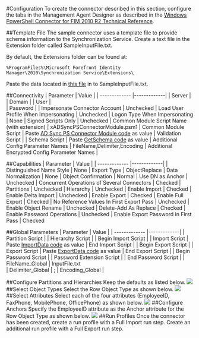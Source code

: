 #Configuration
To create the connector described in this section, configure the tabs in the Management Agent Designer as described in the  [Windows PowerShell Connector for FIM 2010 R2 Technical Reference](http://technet.microsoft.com/en-us/library/dn640417(v=ws.10).aspx).

##Template File
The sample connector uses a template file to provide schema information to the Synchronization Service. Create a text file in the Extension folder called SampleInputFile.txt.

By default, the Extensions folder can be found at:

    %ProgramFiles%\Microsoft Forefront Identity Manager\2010\Synchronization Service\Extensions\

Paste the data located in [this file](https://github.com/Microsoft/MIMPowerShellConnectors/blob/master/src/FlatFileConnector/SampleInputFile.txt) in to SampleInputFile.txt.

##Connectivity
| Parameter     | Value       |
| ------------- |-------------| 
| Server      | <blank>
| Domain      | <blank>
| User | <blank>      
| Password | <blank> 
| Impersonate Connector Account | Unchecked
| Load User Profile When Impersonating | Unchecked 
| Logon Type When Impersonating | None 
| Signed Scripts Only | Unchecked 
| Common Module Script Name (with extension) | xADSyncPSConnectorModule.psm1 
| Common Module Script | Paste  [AD Sync PS Connector Module code](https://github.com/Microsoft/MIMPowerShellConnectors/blob/master/src/Modules/xADSyncPSConnectorModule.psm1) as value 
| Validation Script | <blank> 
| Schema Script | Paste  [GetSchema code](https://github.com/Microsoft/MIMPowerShellConnectors/blob/master/src/FlatFileConnector/GetSchema.ps1) as value 
| Additional Config Parameter Names | FileName,Delimiter,Encoding 
| Additional Encrypted Config Parameter Names | <blank> 

##Capabilities
| Parameter     | Value       |
| ------------- |-------------| 
| Distinguished Name Style | None
| Export Type | ObjectReplace 
| Data Normalization | None 
| Object Confirmation | Normal 
| Use DN as Anchor | Unchecked 
| Concurrent Operations of Several Connectors | Checked 
| Partitions | Unchecked 
| Hierarchy | Unchecked 
| Enable Import | Checked 
| Enable Delta Import | Unchecked 
| Enable Export | Checked 
| Enable Full Export | Checked 
| No Reference Values In First Export Pass | Unchecked 
| Enable Object Rename | Unchecked 
| Delete-Add As Replace | Checked 
| Enable Password Operations | Unchecked 
| Enable Export Password in First Pass | Checked 

##Global Parameters
| Parameter     | Value       |
| ------------- |-------------| 
| Partition Script | <blank> 
| Hierarchy Script | <blank> 
| Begin Import Script | <blank> 
| Import Script | Paste [ImportData code](https://github.com/Microsoft/MIMPowerShellConnectors/blob/master/src/FlatFileConnector/ImportData.ps1) as value 
| End Import Script | <blank> 
| Begin Export Script | <blank> 
| Export Script | Paste [ExportData code](https://github.com/Microsoft/MIMPowerShellConnectors/blob/master/src/FlatFileConnector/ExportData.ps1) as value 
| End Export Script | <blank> 
| Begin Password Script | <blank> 
| Password Extension Script | <blank> 
| End Password Script | <blank> 
| FileName_Global | InputFile.txt  
| Delimiter_Global | ; 
| Encoding_Global | <blank> 

##Configure Partitions and Hierarchies
Keep the defaults as listed below.
![](https://github.com/Microsoft/MIMPowerShellConnectors/blob/master/wiki/FlatFileConnector/Fig0010.jpg)
##Select Object Types
Select the Row Object Type as shown below.
![](https://github.com/Microsoft/MIMPowerShellConnectors/blob/master/wiki/FlatFileConnector/Fig0025.jpg)
##Select Attributes
Select each of the four attributes (EmployeeID, FaxPhone, MobilePhone, OfficePhone) as shown below.
![](https://github.com/Microsoft/MIMPowerShellConnectors/blob/master/wiki/FlatFileConnector/Fig0026.jpg)
##Configure Anchors
Specify the EmployeeID attribute as the Anchor attribute for the Row Object Type as shown below.
![](https://github.com/Microsoft/MIMPowerShellConnectors/blob/master/wiki/FlatFileConnector/Fig0027.jpg)
##Run Profiles
Once the connector has been created, create a run profile with a Full Import run step. Create an additional run profile with a Full Export run step. 